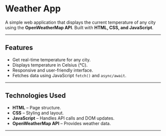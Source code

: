 # Weather App

A simple web application that displays the current temperature of any city using the **OpenWeatherMap API**. Built with **HTML, CSS, and JavaScript**.

---

## Features

- Get real-time temperature for any city.
- Displays temperature in Celsius (°C).
- Responsive and user-friendly interface.
- Fetches data using JavaScript `fetch()` and `async/await`.

---

## Technologies Used

- **HTML** – Page structure.  
- **CSS** – Styling and layout.  
- **JavaScript** – Handles API calls and DOM updates.  
- **OpenWeatherMap API** – Provides weather data.

---
